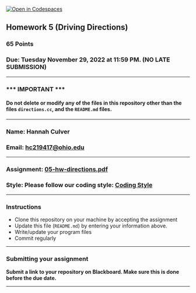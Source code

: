 [![Open in Codespaces](https://classroom.github.com/assets/launch-codespace-9f69c29eadd1a2efcce9672406de9a39573de1bdf5953fef360cfc2c3f7d7205.svg)](https://classroom.github.com/open-in-codespaces?assignment_repo_id=9280239)
## Homework 5 (Driving Directions)

###  65 Points

### Due: Tuesday November 29, 2022 at 11:59 PM. (NO LATE SUBMISSION)

---
### *** IMPORTANT ***
#### Do not delete or modify any of the files in this repository other than the files `directions.cc`, and the `README.md` files.

---

### Name: Hannah Culver

### Email: hc219417@ohio.edu

---

### Assignment: [05-hw-directions.pdf](05-hw-directions.pdf)

### Style: Please follow our coding style: [Coding Style](https://github.com/nasseef/cs2400/blob/master/docs/coding-style.md)

---

### Instructions

- Clone this repository on your machine by accepting the assignment
- Update this file (`README.md`) by entering your information above.
- Write/update your program files
- Commit regularly

---

### Submitting your assignment

**Submit a link to your repository on Blackboard. Make sure this is done before the due date.**

---